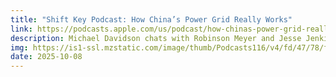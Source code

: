 ```yaml
---
title: "Shift Key Podcast: How China’s Power Grid Really Works"
link: https://podcasts.apple.com/us/podcast/how-chinas-power-grid-really-works/id1728932037?i=1000730782598
description: Michael Davidson chats with Robinson Meyer and Jesse Jenkins about China's recent climate and power development
img: https://is1-ssl.mzstatic.com/image/thumb/Podcasts116/v4/fd/47/78/fd47784b-7cf2-24aa-295c-ec6b8cfdb9c9/mza_6046433290905438604.jpeg/540x540bb.webp
date: 2025-10-08
---
```


